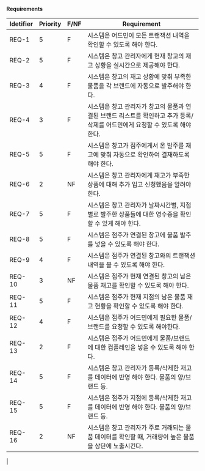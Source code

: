 **Requirements**

| Idetifier | Priority | F/NF | Requirement                                                  |
| --------- | -------- | ---- | ------------------------------------------------------------ |
| REQ-1     | 5        | F    | 시스템은 어드민이 모든 트랜잭션 내역을 확인할 수 있도록 해야 한다. |
| REQ-2     | 5        | F    | 시스템은 창고 관리자에게 현재 창고의 재고 상황을 실시간으로 제공해야 한다. |
| REQ-3     | 4        | F    | 시스템은 창고의 재고 상황에 맞춰 부족한 물품을 각 브랜드에 자동으로 발주해야 한다. |
| REQ-4     | 3        | F    | 시스템은 창고 관리자가 창고의 물품과 연결된 브랜드 리스트를 확인하고 추가 등록/삭제를 어드민에게 요청할 수 있도록 해야 한다. |
| REQ-5     | 5        | F    | 시스템은 창고가 점주에게서 온 발주를 재고에 맞춰 자동으로 확인하여 결재하도록 해야 한다. |
| REQ-6     | 2        | NF   | 시스템은 창고 관리자에게 재고가 부족한 상품에 대해 추가 입고 신청했음을 알려야 한다. |
| REQ-7     | 5        | F    | 시스템은 창고 관리자가 날짜시간별, 지점별로 발주한 상품들에 대한 영수증을 확인할 수 있게 해야 한다. |
| REQ-8     | 5        | F    | 시스템은 점주가 연결된 창고에 물품 발주를 넣을 수 있도록 해야 한다. |
| REQ-9     | 4        | F    | 시스템은 점주가 연결된 창고와의 트랜잭션 내역을 볼 수 있도록 해야 한다. |
| REQ-10    | 3        | NF   | 시스템은 점주가 현재 연결된 창고의 남은 물품 재고를 확인할 수 있도록 해야 한다. |
| REQ-11    | 5        | F    | 시스템은 점주가 현재 지점의 남은 물품 재고 현황을 확인할 수 있도록 해야 한다. |
| REQ-12    | 4        | F    | 시스템은 점주가 어드민에게 필요한 물품/브랜드를 요청할 수 있도록 해야한다. |
| REQ-13    | 2        | F    | 시스템은 점주가 어드민에게 물품/브랜드에 대한 컴플레인을 넣을 수 있도록 해야 한다. |
| REQ-14    | 5        | F    | 시스템은 창고 관리자가 등록/삭제한 재고를 데이터에 반영 해야 한다. 물품의 양/브랜드 등. |
| REQ-15    | 5        | F    | 시스템은 점주가 지점에 등록/삭제한 재고를 데이터에 반영 해야 한다. 물품의 양/브랜드 등. |
| REQ-16    | 2        | NF   | 시스템은 창고 관리자가 주로 거래되는 물품 데이터를 확인할 때, 거래량이 높은 물품을 상단에 노출시킨다.  |
| 




